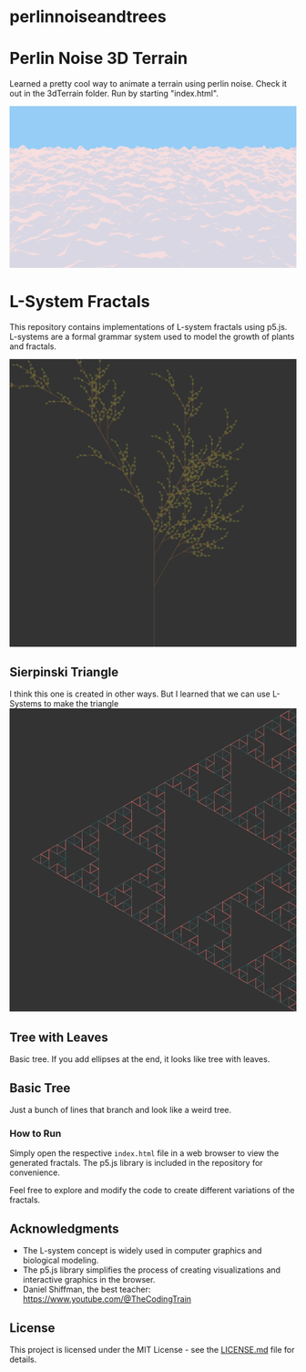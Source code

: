 # perlinnoiseandtrees

# Perlin Noise 3D Terrain

Learned a pretty cool way to animate a terrain using perlin noise. Check it out in the 3dTerrain folder. Run by starting "index.html". 

![perlinnoise](noise.png)



# L-System Fractals

This repository contains implementations of L-system fractals using p5.js. L-systems are a formal grammar system used to model the growth of plants and fractals.

![Tree With Leaves](Tree.png)


## Sierpinski Triangle

I think this one is created in other ways. But I learned that we can use L-Systems to make the triangle
![Sierpinski Triangle](S.png)


## Tree with Leaves

Basic tree. If you add ellipses at the end, it looks like tree with leaves. 



## Basic Tree

Just a bunch of lines that branch and look like a weird tree. 

### How to Run

Simply open the respective `index.html` file in a web browser to view the generated fractals. The p5.js library is included in the repository for convenience.

Feel free to explore and modify the code to create different variations of the fractals.

## Acknowledgments

- The L-system concept is widely used in computer graphics and biological modeling.
- The p5.js library simplifies the process of creating visualizations and interactive graphics in the browser.
- Daniel Shiffman, the best teacher: https://www.youtube.com/@TheCodingTrain

## License

This project is licensed under the MIT License - see the [LICENSE.md](LICENSE.md) file for details.
